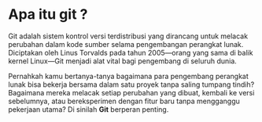# Apa itu git ?
Git adalah sistem kontrol versi terdistribusi yang dirancang untuk melacak perubahan dalam kode sumber selama pengembangan perangkat lunak. Diciptakan oleh Linus Torvalds pada tahun 2005—orang yang sama di balik kernel Linux—Git menjadi alat vital bagi pengembang di seluruh dunia.

Pernahkah kamu bertanya-tanya bagaimana para pengembang perangkat lunak bisa bekerja bersama dalam satu proyek tanpa saling tumpang tindih? Bagaimana mereka melacak setiap perubahan yang dibuat, kembali ke versi sebelumnya, atau bereksperimen dengan fitur baru tanpa mengganggu pekerjaan utama? Di sinilah **Git** berperan penting.